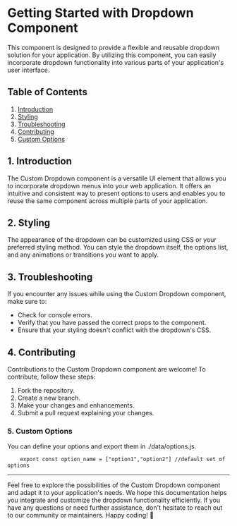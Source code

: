 # Getting Started with Dropdown Component

This component is designed to provide a flexible and reusable dropdown solution for your application. By utilizing this component, you can easily incorporate dropdown functionality into various parts of your application's user interface.

## Table of Contents

1. [Introduction](#introduction)
2. [Styling](#styling)
3. [Troubleshooting](#troubleshooting)
4. [Contributing](#contributing)
5. [Custom Options](#custom)

## 1. Introduction <a name="introduction"></a>

The Custom Dropdown component is a versatile UI element that allows you to incorporate dropdown menus into your web application. It offers an intuitive and consistent way to present options to users and enables you to reuse the same component across multiple parts of your application.

<a name="styling"></a>
## 2. Styling 

The appearance of the dropdown can be customized using CSS or your preferred styling method. You can style the dropdown itself, the options list, and any animations or transitions you want to apply.

 <a name="troubleshooting"></a>
## 3. Troubleshooting

If you encounter any issues while using the Custom Dropdown component, make sure to:
- Check for console errors.
- Verify that you have passed the correct props to the component.
- Ensure that your styling doesn't conflict with the dropdown's CSS.

<a name="contributing"></a>
## 4. Contributing 

Contributions to the Custom Dropdown component are welcome! To contribute, follow these steps:
1. Fork the repository.
2. Create a new branch.
3. Make your changes and enhancements.
4. Submit a pull request explaining your changes.

<a name="custom"></a>
### 5. Custom Options 

You can define your options and export them in ./data/options.js.
```
    export const option_name = ["option1","option2"] //default set of options
```

---
Feel free to explore the possibilities of the Custom Dropdown component and adapt it to your application's needs. We hope this documentation helps you integrate and customize the dropdown functionality efficiently. If you have any questions or need further assistance, don't hesitate to reach out to our community or maintainers. Happy coding! 🚀




